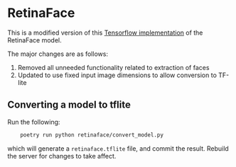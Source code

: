 # RetinaFace
This is a modified version of this [Tensorflow implementation](https://github.com/serengil/retinaface) of the RetinaFace model.

The major changes are as follows:

1. Removed all unneeded functionality related to extraction of faces
2. Updated to use fixed input image dimensions to allow conversion to TF-lite

## Converting a model to tflite
Run the following:
``` bash
    poetry run python retinaface/convert_model.py
```
which will generate a `retinaface.tflite` file, and commit the result. Rebuild the server for changes to take affect.
